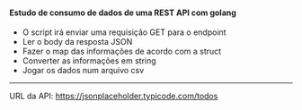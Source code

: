 #### Estudo de consumo de dados de uma REST API com golang

* O script irá enviar uma requisição GET para o endpoint
* Ler o body da resposta JSON
* Fazer o map das informações de acordo com a struct
* Converter as informações em string 
* Jogar os dados num arquivo csv

---

URL da API: https://jsonplaceholder.typicode.com/todos


